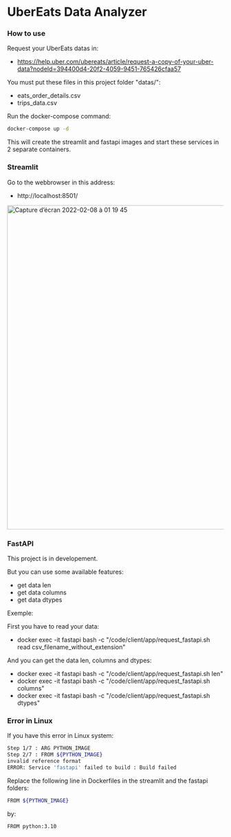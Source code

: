 # UberEats Data Analyzer

### How to use

Request your UberEats datas in: 
+ https://help.uber.com/ubereats/article/request-a-copy-of-your-uber-data?nodeId=394400d4-20f2-4059-9451-765426cfaa57

You must put these files in this project folder "datas/":
+ eats_order_details.csv
+ trips_data.csv

Run the docker-compose command: 
```sh
docker-compose up -d
```

This will create the streamlit and fastapi images and start these services in 2 separate containers.

### Streamlit

Go to the webbrowser in this address: 
+ http://localhost:8501/

<img width="754" alt="Capture d’écran 2022-02-08 à 01 19 45" src="https://user-images.githubusercontent.com/41515992/152894297-f41354f8-3560-47fa-87fd-8d3f458d686e.png">

### FastAPI

This project is in developement.

But you can use some available features:
+ get data len
+ get data columns
+ get data dtypes

Exemple:

First you have to read your data:

+ docker exec -it fastapi bash -c "/code/client/app/request_fastapi.sh read csv_filename_without_extension"

And you can get the data len, columns and dtypes:

+ docker exec -it fastapi bash -c "/code/client/app/request_fastapi.sh len"
+ docker exec -it fastapi bash -c "/code/client/app/request_fastapi.sh columns"
+ docker exec -it fastapi bash -c "/code/client/app/request_fastapi.sh dtypes"


### Error in Linux
If you have this error in Linux system:

```sh
Step 1/7 : ARG PYTHON_IMAGE
Step 2/7 : FROM ${PYTHON_IMAGE}
invalid reference format
ERROR: Service 'fastapi' failed to build : Build failed
```
  
Replace the following line in Dockerfiles in the streamlit and the fastapi folders:  

```sh
FROM ${PYTHON_IMAGE}
```

by:

```sh
FROM python:3.10
```
